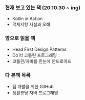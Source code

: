 ### 현재 보고 있는 책 (20.10.30 ~ ing)
- Kotlin in Action
- 객체지향 사실과 오해

### 앞으로 읽을 책
- Head First Design Patterns
- Do it! 코틀린 프로그래밍
- 코틀린/자바를 한눈에 안드로이드 

### 다 본책 목록
- 팀 개발을 위한 GitHub
- 생활코딩 자바 프로그래밍 
<!--
**takedawon/takedawon** is a ✨ _special_ ✨ repository because its `README.md` (this file) appears on your GitHub profile.

Here are some ideas to get you started:

- 🔭 I’m currently working on ...
- 🌱 I’m currently learning ...
- 👯 I’m looking to collaborate on ...
- 🤔 I’m looking for help with ...
- 💬 Ask me about ...
- 📫 How to reach me: ...
- 😄 Pronouns: ...
- ⚡ Fun fact: ...
-->
